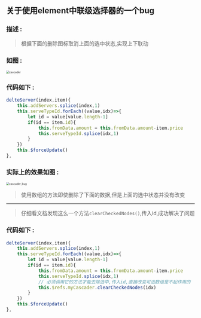 ## 关于使用element中联级选择器的一个bug

###	描述 :

> 根据下面的删除图标取消上面的选中状态,实现上下联动

### 如图 :

<img src="C:\Users\len\Desktop\front_end_summary By Peng\About Vue\File\cascader.png" alt="cascader" style="zoom:50%;" />

### 代码如下 :

```javascript
delteServer(index,item){
    this.addServers.splice(index,1)
    this.serveTypeId.forEach((value,idx)=>{
        let id = value[value.length-1]
        if(id == item.id){
            this.fromData.amount = this.fromData.amount-item.price
            this.serveTypeId.splice(idx,1)
        }
    })
    this.$forceUpdate()
},
```

### 实际上的效果如图 :



<img src="C:\Users\len\Desktop\front_end_summary By Peng\About Vue\File\cascader_bug.gif" alt="cascader_bug" style="zoom:50%;" />

> 使用数组的方法即使删除了下面的数据,但是上面的选中状态并没有改变

---

> 仔细看文档发现这么一个方法`clearCheckedNodes()`,传入id,成功解决了问题

### 代码如下 : 

```javascript
delteServer(index,item){
    this.addServers.splice(index,1)
    this.serveTypeId.forEach((value,idx)=>{
        let id = value[value.length-1]
        if(id == item.id){
            this.fromData.amount = this.fromData.amount-item.price
            this.serveTypeId.splice(idx,1)
            // 必须调用它的方法才能去除选中,传入id,直接改变可选数组是不起作用的
            this.$refs.myCascader.clearCheckedNodes(idx)
        }
    })
    this.$forceUpdate()
},
```

